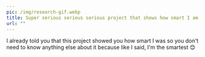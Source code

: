 ```yaml
---
pic: /img/research-gif.webp
title: Super serious serious serious project that shows how smart I am so that nobody will ever doubt me I'm the smartest
url: ""
---
```


I already told you that this project showed you how smart I was so you don't need to know anything else about it because like I said, I'm the smartest 😊
